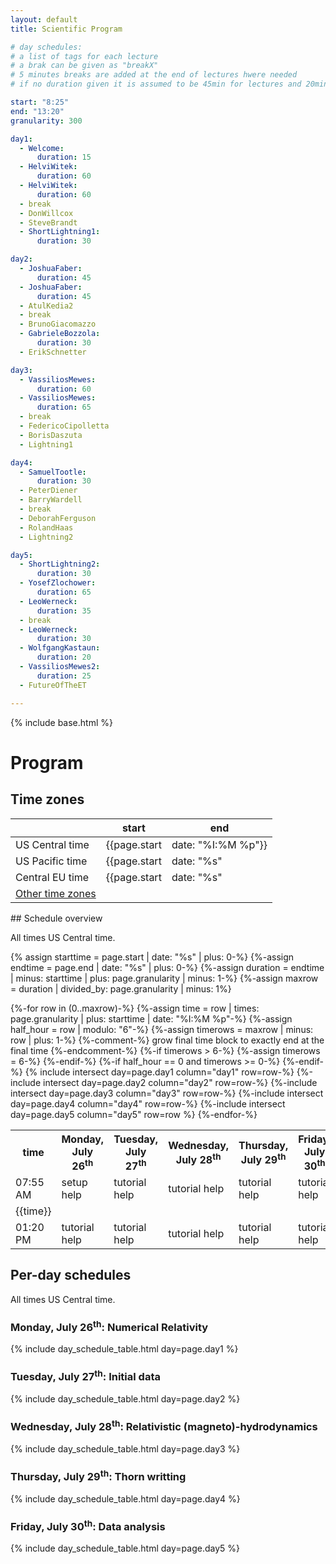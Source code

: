 ```yaml
---
layout: default
title: Scientific Program

# day schedules:
# a list of tags for each lecture
# a brak can be given as "breakX"
# 5 minutes breaks are added at the end of lectures hwere needed
# if no duration given it is assumed to be 45min for lectures and 20min for a break

start: "8:25"
end: "13:20"
granularity: 300

day1:
  - Welcome:
      duration: 15
  - HelviWitek:
      duration: 60
  - HelviWitek:
      duration: 60
  - break
  - DonWillcox
  - SteveBrandt
  - ShortLightning1:
      duration: 30

day2:
  - JoshuaFaber:
      duration: 45
  - JoshuaFaber:
      duration: 45
  - AtulKedia2
  - break
  - BrunoGiacomazzo
  - GabrieleBozzola:
      duration: 30
  - ErikSchnetter

day3:
  - VassiliosMewes:
      duration: 60
  - VassiliosMewes:
      duration: 65
  - break
  - FedericoCipolletta
  - BorisDaszuta
  - Lightning1

day4:
  - SamuelTootle:
      duration: 30
  - PeterDiener
  - BarryWardell
  - break
  - DeborahFerguson
  - RolandHaas
  - Lightning2

day5:
  - ShortLightning2:
      duration: 30
  - YosefZlochower:
      duration: 65
  - LeoWerneck:
      duration: 35
  - break
  - LeoWerneck:
      duration: 30
  - WolfgangKastaun:
      duration: 20
  - VassiliosMewes2:
      duration: 25
  - FutureOfTheET

---
```


{% include base.html %}


<div class="col-xs-12">
<h1>Program</h1>

<!-- one of https://getbootstrap.com/docs/3.4/components/#alerts -->

</div>

<div class="col-xs-6">
<h2>Time zones</h2>

<div class="tzinfo" markdown="1">

|                 |  start                            |  end                            |
|-----------------|-----------------------------------|---------------------------------|
| US Central time | {{page.start | date: "%I:%M %p"}} | {{page.end | date: "%I:%M %p"}} |
| US Pacific time | {{page.start | date: "%s" | minus: 7200 | date: "%I:%M %p"}} | {{page.end | date: "%s" | minus: 7200 | date: "%I:%M %p"}} |
| Central EU time | {{page.start | date: "%s" | plus: 25200 | date: "%I:%M %p"}} | {{page.end | date: "%s" | plus: 25200 | date: "%I:%M %p"}} |
| [Other time zones](https://www.timeanddate.com/worldclock/converter.html?iso=20210726T140000&p1=64&p2=51&p3=78&p4=141&p5=176&p6=33&p7=538&p8=240) |  |

</div> <!--tzinfo-->
</div>


<div class="col-xs-12" markdown="1">
## Schedule overview
<!--<div class="alert alert-warning" role="alert">
Tentative, subject to change without notice.
</div>-->

All times US Central time.

{% assign starttime = page.start | date: "%s" | plus: 0-%}
{%-assign endtime = page.end | date: "%s" | plus: 0-%}
{%-assign duration = endtime | minus: starttime | plus: page.granularity | minus: 1-%}
{%-assign maxrow = duration | divided_by: page.granularity | minus: 1%}

<table class="schedule">
<tr><th> time </th>
<th> Monday, July 26<sup>th</sup> </th>
<th> Tuesday, July 27<sup>th</sup> </th>
<th> Wednesday, July 28<sup>th</sup> </th>
<th> Thursday, July 29<sup>th</sup> </th>
<th> Friday, July 30<sup>th</sup> </th>
</tr>
<tr><td class="time">07:55 AM</td>
  <td>setup help</td>
  <td>tutorial help</td>
  <td>tutorial help</td>
  <td>tutorial help</td>
  <td>tutorial help</td>
</tr>
{%-for row in (0..maxrow)-%}
  {%-assign time = row | times: page.granularity | plus: starttime | date: "%I:%M %p"-%}
  {%-assign half_hour = row | modulo: "6"-%}
  {%-assign timerows = maxrow | minus: row | plus: 1-%}
  {%-comment-%} grow final time block to exactly end at the final time {%-endcomment-%}
  {%-if timerows > 6-%}
    {%-assign timerows = 6-%}
  {%-endif-%}
  <tr>
  {%-if half_hour == 0 and timerows >= 0-%}
  <td class="time" rowspan={{timerows}} {% cycle "time": "style='background: #EEE'", ""-%}> {{time}}</td>
  {%-endif-%}
  {% include intersect day=page.day1 column="day1" row=row-%}
  {%-include intersect day=page.day2 column="day2" row=row-%}
  {%-include intersect day=page.day3 column="day3" row=row-%}
  {%-include intersect day=page.day4 column="day4" row=row-%}
  {%-include intersect day=page.day5 column="day5" row=row %}
  </tr>
{%-endfor-%}
<tr><td class="time">01:20 PM</td>
  <td>tutorial help</td>
  <td>tutorial help</td>
  <td>tutorial help</td>
  <td>tutorial help</td>
  <td>tutorial help</td>
</tr>
</table>

</div>

<div class="col-xs-12">
<h2>Per-day schedules</h2>

All times US Central time.

<div class="row fix">

<div class="col-sm-6">
<h3>Monday, July 26<sup>th</sup>: Numerical Relativity</h3>

{% include day_schedule_table.html day=page.day1 %}

</div>

<div class="col-sm-6">
<h3>Tuesday, July 27<sup>th</sup>: Initial data</h3>

{% include day_schedule_table.html day=page.day2 %}

</div>

<div class="col-sm-6">
<h3>Wednesday, July 28<sup>th</sup>: Relativistic (magneto)-hydrodynamics</h3>

{% include day_schedule_table.html day=page.day3 %}

</div>

<div class="col-sm-6">
<h3>Thursday, July 29<sup>th</sup>: Thorn writting</h3>

{% include day_schedule_table.html day=page.day4 %}

</div>

<div class="col-sm-6">
<h3>Friday, July 30<sup>th</sup>: Data analysis</h3>

{% include day_schedule_table.html day=page.day5 %}

</div>

</div> <!-- row -->
</div> <!-- per-day schedule -->

